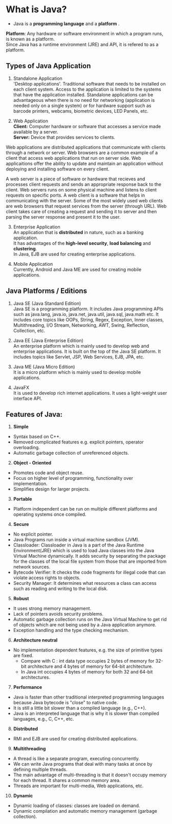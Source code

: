 # What is Java?

* Java is a **programming language** and a **platform** .

**Platform**: Any hardware or software environment in which a program runs, is known as a platform. <br> 
Since Java has a runtime environment (JRE) and API, it is refered to as a platform.

## Types of Java Application

1) Standalone Application <br>
'Desktop applications'. Traditional software that needs to be installed on each client system. Access to the application is limited to the systems that have the application installed. Standalone applications can be advantageous when there is no need for networking (application is needed only on a single system) or for hardware support such as barcode printers, webcams, biometric devices, LED Panels, etc.

2) Web Application <br>
**Client:** Computer hardware or software that accesses a service made available by a server. <br>
**Server:** Device that provides services to clients.

Web applications are distributed applications that communicate with clients through a network or server. Web browsers are a common example of a client that access web applications that run on server side. Web applicaitions offer the ability to update and maintain an application without deploying and installing software on every client.

A web server is a piece of software or hardware that recieves and processes client requests and sends an appropriate response back to the client. Web servers runs on some physical machine and listens to client requests on specific ports. A web client is a software that helps in communicating with the server. Some of the most widely used web clients are web browsers that request services from the server (through URL). Web client takes care of creating a request and sending it to server and then parsing the server response and present it to the user.

3) Enterprise Application <br>
An application that is **distributed** in nature, such as a banking application. <br> 
It has advantages of the **high-level security**, **load balancing** and **clustering**. <br>
In Java, EJB are used for creating enterprise applications.

4) Mobile Application <br>
Currently, Android and Java ME are used for creating mobile applications.

## Java Platforms / Editions

1) Java SE (Java Standard Edition) <br>
Java SE is a programming platform. It includes Java programming APIs such as java.lang, java.io, java.net, java.util, java.sql, java.math etc. It includes core topics like OOPs, String, Regex, Exception, Inner classes, Multithreading, I/O Stream, Networking, AWT, Swing, Reflection, Collection, etc.

2) Java EE (Java Enterprise Edition) <br>
An enterprise platform which is mainly used to develop web and enterprise applications. It is built on the top of the Java SE platform. It includes topics like Servlet, JSP, Web Services, EJB, JPA, etc.

3) Java ME (Java Micro Edition) <br>
It is a micro platform which is mainly used to develop mobile applications.

4) JavaFX <br>
It is used to develop rich internet applications. It uses a light-weight user interface API.

## Features of Java:

1) **Simple**<br>
* Syntax based on C++.
* Removed complicated features e.g. explicit pointers, operator overloading.
* Automatic garbage collection of unreferenced objects.
2) **Object - Oriented**<br> 
* Promotes code and object reuse. 
* Focus on higher level of programming, functionality over implementation.
* Simplifies design for larger projects.
3) **Portable** <br>
* Platform independent can be run on multiple different platforms and operating systems once compiled. 
4) **Secure** <br>
* No explicit pointer.
* Java Programs run inside a virtual machine sandbox (JVM).
* Classloader: Classloader in Java is a part of the Java Runtime Environment(JRE) which is used to load Java classes into the Java Virtual Machine dynamically. It adds security by separating the package for the classes of the local file system from those that are imported from network sources.
* Bytecode Verifier: It checks the code fragments for illegal code that can violate access rights to objects.
* Security Manager: It determines what resources a class can access such as reading and writing to the local disk.
5) **Robust**
* It uses strong memory management.
* Lack of pointers avoids security problems.
* Automatic garbage collection  runs on the Java Virtual Machine to get rid of objects which are not being used by a Java application anymore.
* Exception handling and the type checking mechanism.
6) **Architecture neutral** <br>
* No implementation dependent features, e.g. the size of primitive types are fixed.
  - Compare with C : int data type occupies 2 bytes of memory for 32-bit architecture and 4 bytes of memory for 64-bit architecture.
  - In Java int occupies 4 bytes of memory for both 32 and 64-bit architectures.
7) **Performance** <br>
* Java is faster than other traditional interpreted programming languages because Java bytecode is "close" to native code.
* It is still a little bit slower than a compiled language (e.g., C++). 
* Java is an interpreted language that is why it is slower than compiled languages, e.g., C, C++, etc.
8) **Distributed** <br>
* RMI and EJB are used for creating distributed applications. 
9) **Multithreading** <br>
* A thread is like a separate program, executing concurrently. 
* We can write Java programs that deal with many tasks at once by defining multiple threads. 
* The main advantage of multi-threading is that it doesn't occupy memory for each thread. It shares a common memory area. 
* Threads are important for multi-media, Web applications, etc.
10) **Dynamic** <br>
* Dynamic loading of classes: classes are loaded on demand. 
* Dynamic compilation and automatic memory management (garbage collection).


